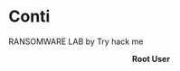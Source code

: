 # Conti
RANSOMWARE LAB by Try hack me
<p align="center">
<b>Root User</b>
<br/>
  <img src=""/>
<br/>
<br/>
</p>
